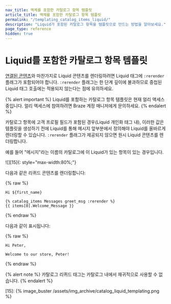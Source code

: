 ```yaml
---
nav_title: 액체를 포함한 카탈로그 항목 템플릿
article_title: 액체를 포함한 카탈로그 항목 템플릿
permalink: "/templating_catalog_items_liquid/"
description: "Liquid가 포함된 카탈로그 항목을 템플릿으로 만드는 방법을 알아보세요."
page_type: reference
hidden: true
---
```


# Liquid를 포함한 카탈로그 항목 템플릿

 [연결된 콘텐츠]({{site.baseurl}}/user_guide/personalization_and_dynamic_content/connected_content)와 마찬가지로 Liquid 콘텐츠를 렌더링하려면 Liquid 태그에 `:rerender` 플래그가 포함되어야 합니다. `:rerender` 플래그는 한 단계 깊이에 불과하므로 중첩된 Liquid 태그 호출에는 적용되지 않는다는 점에 유의하세요.

 {% alert important %}
 Liquid를 포함하는 카탈로그 항목 템플릿은 현재 얼리 액세스 중입니다. 얼리 액세스에 참여하려면 Braze 계정 매니저에게 문의하세요.
 {% endalert %}

카탈로그 항목에 고객 프로필 필드가 포함된 경우(Liquid 개인화 태그 내), 이러한 값은 템플릿을 생성하기 전에 Liquid를 통해 메시지 앞부분에서 정의해야 Liquid를 올바르게 렌더링할 수 있습니다. `:rerender` 플래그가 제공되지 않으면 원시 Liquid 콘텐츠를 렌더링합니다.

예를 들어 "메시지"라는 이름의 카탈로그에 이 Liquid가 있는 항목이 있는 경우입니다.

![][15]{: style="max-width:80%;"}<br>

다음과 같은 리퀴드 콘텐츠를 렌더링합니다:

{% raw %}
```liquid
Hi ${first_name}

{% catalog_items Messages greet_msg :rerender %}
{{ items[0].Welcome_Message }}
```
{% endraw %}

다음과 같이 표시됩니다:

{% raw %}
```
Hi Peter,

Welcome to our store, Peter!
```
{% endraw %}

{% alert note %}
카탈로그 리퀴드 태그는 카탈로그 내에서 재귀적으로 사용할 수 없습니다.
{% endalert %}

[15]: {% image_buster /assets/img_archive/catalog_liquid_templating.png %}

